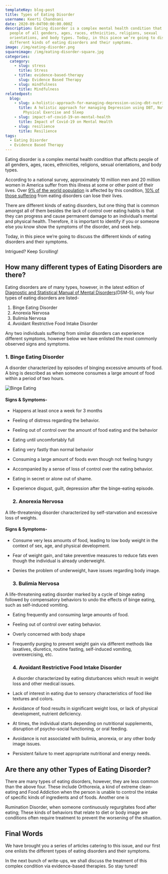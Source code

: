 ```yaml
---
templateKey: blog-post
title: Types of Eating Disorder
username: Keerti Chandnani
date: 2020-09-04T00:00:00.000Z
description: Eating disorder is a complex mental health condition that affects
  people of all genders, ages, races, ethnicities, religions, sexual
  orientations, and body types. Today, in this piece we’re going to discuss the
  different kinds of eating disorders and their symptoms.
image: /img/eating-disorder.png
squareimage: /img/eating-disorder-square.jpg
categories:
  category:
    - slug: stress
      title: Stress
    - title: evidence-based-therapy
      slug: Evidence Based Therapy
    - slug: mindfulness
      title: Mindfulness
relatedpost:
  blog:
    - slug: a-holistic-approach-for-managing-depression-using-dbt-nutrition-hrv-and-physical-exercise
      title: A holistic approach for managing Depression using DBT, Nutrition, HRV,
        Physical Exercise and Sleep
    - slug: impact-of-covid-19-on-mental-health
      title: Impact of Covid-19 on Mental Health
    - slug: resilience
      title: Resilience
tags:
  - Eating Disorder
  - Evidence Based Therapy
---
```

<!--StartFragment-->

Eating disorder is a complex mental health condition that affects people of all genders, ages, races, ethnicities, religions, sexual orientations, and body types.

According to a national survey, approximately 10 million men and 20 million women in America suffer from this illness at some or other point of their lives. Over [9% of the world population](https://academic.oup.com/ajcn/article/109/5/1402/5480601#137318890) is affected by this condition, [10% of those suffering](https://bmcmedicine.biomedcentral.com/articles/10.1186/s12916-019-1352-3) from eating disorders can lose their lives.

There are different kinds of eating disorders, but one thing that is common amongst all of them besides the lack of control over eating habits is that they can progress and cause permanent damage to an individual’s mental and physical health. Therefore, it is important to identify if you or someone else you know show the symptoms of the disorder, and seek help.

Today, in this piece we’re going to discuss the different kinds of eating disorders and their symptoms.

Intrigued? Keep Scrolling!

<!--StartFragment-->

## How many different types of Eating Disorders are there?

Eating disorders are of many types, however, in the latest edition of [Diagnostic and Statistical Manual of Mental Disorders](https://www.psychiatry.org/psychiatrists/practice/dsm)(DSM-5), only four types of eating disorders are listed-

1. Binge Eating Disorder
2. Anorexia Nervosa
3. Bulimia Nervosa
4. Avoidant Restrictive Food Intake Disorder

Any two individuals suffering from similar disorders can experience different symptoms, however below we have enlisted the most commonly observed signs and symptoms.

### 1. Binge Eating Disorder

A disorder characterized by episodes of binging excessive amounts of food. A bing is described as when someone consumes a large amount of food within a period of two hours.

![Binge Eating](/img/binge-eating.jpg "Binge Eating")

#### Signs & Symptoms-

* Happens at least once a week for 3 months
* Feeling of distress regarding the behavior.
* Feeling out of control over the amount of food eating and the behavior
* Eating until uncomfortably full
* Eating very fastly than normal behavior
* Consuming a large amount of foods even though not feeling hungry
* Accompanied by a sense of loss of control over the eating behavior.
* Eating in secret or alone out of shame.
* Experience disgust, guilt, depression after the binge-eating episode.

  ### 2. Anorexia Nervosa

A life-threatening disorder characterized by self-starvation and excessive loss of weights.

#### Signs & Symptoms-

* Consume very less amounts of food, leading to low body weight in the context of sex, age, and physical development.
* Fear of weight gain, and take preventive measures to reduce fats even though the individual is already underweight.
* Denies the problem of underweight, have issues regarding body image.

  ### 3. Bulimia Nervosa

A life-threatening eating disorder marked by a cycle of binge eating followed by compensatory behaviors to undo the effects of binge eating, such as self-induced vomiting.

* Eating frequently and consuming large amounts of food.
* Feeling out of control over eating behavior.
* Overly concerned with body shape
* Frequently purging to prevent weight gain via different methods like laxatives, diuretics, routine fasting, self-induced vomiting, overexercising, etc.

  ### 4. Avoidant Restrictive Food Intake Disorder

  A disorder characterized by eating disturbances which result in weight loss and other medical issues.
* Lack of interest in eating due to sensory characteristics of food like textures and colors.
* Avoidance of food results in significant weight loss, or lack of physical development, nutrient deficiency.
* At times, the individual starts depending on nutritional supplements, disruption of psycho-social functioning, or oral feeding.
* Avoidance is not associated with bulimia, anorexia, or any other body image issues.
* Persistent failure to meet appropriate nutritional and energy needs.

## Are there any other Types of Eating Disorder?

There are many types of eating disorders, however, they are less common than the above four. These include Orthorexia, a kind of extreme clean-eating and Food Addiction when the person is unable to control the intake of specific kinds of ingredients and of foods. Another one is

Rumination Disorder, when someone continuously regurgitates food after eating; These kinds of behaviors that relate to diet or body image are conditions often require treatment to prevent the worsening of the situation.

## Final Words

We have brought you a series of articles catering to this issue, and our first one enlists the different types of eating disorders and their symptoms.

In the next bunch of write-ups, we shall discuss the treatment of this complex condition via evidence-based therapies. So stay tuned!

<!--EndFragment-->

<!--EndFragment-->